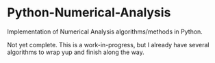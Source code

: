 # Python-Numerical-Analysis
Implementation of Numerical Analysis algorithms/methods in Python.

Not yet complete. This is a work-in-progress, but I already have several algorithms to wrap yup and finish along the way.
